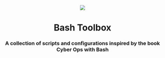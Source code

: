 <div align="center">
   <img src="https://cdn.discordapp.com/attachments/1010612576348020827/1113145996336181279/psudojo_an_illustration_of_a_male_cyborg_with_an_afro_in_a_peng_4e095e15-fd79-4990-b4a7-871c573eafaa.png">

  <h1>Bash Toolbox</h1>

  <h3> A collection of scripts and configurations inspired by the book Cyber Ops with Bash </h3>

</div>
